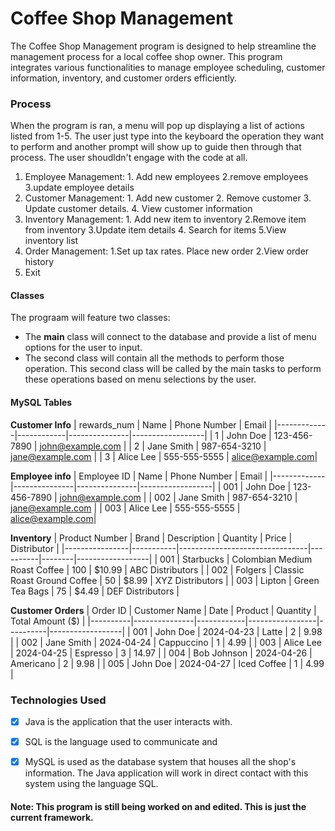 # Coffee Shop Management
The Coffee Shop Management program is designed to help streamline the management process for a local coffee shop owner. This program integrates various functionalities to manage employee scheduling, customer information, inventory, and customer orders efficiently. 

### Process
When the program is ran, a menu will pop up displaying a list of actions listed from 1-5. The user just type into the keyboard the operation they want to perform and another prompt will show up to guide then through that process. The user shoudldn't engage with the code at all. 

1. Employee Management: 1. Add new employees 2.remove employees 3.update employee details 
2. Customer Management: 1. Add new customer 2. Remove customer 3. Update customer details. 4. View customer information
3. Inventory Management: 1. Add new item to inventory 2.Remove item from inventory 3.Update item details 4. Search for items 5.View inventory list                                                                               
4. Order Management: 1.Set up tax rates. Place new order 2.View order history
5. Exit

#### Classes
The prograam will feature two classes:  
-  The **main** class will connect to the database and provide a list of menu options for the user to input. 
-  The second class will contain all the methods to perform those operation. This second class will be called by the main tasks to perform these operations based on menu selections by the user. 

#### MySQL Tables
**Customer Info**
| rewards_num | Name       | Phone Number  | Email            | 
|-------------|------------|---------------|------------------|
| 1           | John Doe   | 123-456-7890  | john@example.com | 
| 2           | Jane Smith | 987-654-3210  | jane@example.com | 
| 3           | Alice Lee  | 555-555-5555  | alice@example.com| 

**Employee info**
| Employee ID | Name          | Phone Number  | Email            |
|-------------|---------------|---------------|------------------|
| 001         | John Doe      | 123-456-7890  | john@example.com |
| 002         | Jane Smith    | 987-654-3210  | jane@example.com |
| 003         | Alice Lee     | 555-555-5555  | alice@example.com|

**Inventory**
| Product Number | Brand     | Description                    | Quantity | Price  | Distributor      |
|----------------|-----------|--------------------------------|----------|--------|------------------|
| 001            | Starbucks | Colombian Medium Roast Coffee | 100      | $10.99 | ABC Distributors |
| 002            | Folgers   | Classic Roast Ground Coffee   | 50       | $8.99  | XYZ Distributors |
| 003            | Lipton    | Green Tea Bags                 | 75       | $4.49  | DEF Distributors |

**Customer Orders**
| Order ID | Customer Name | Date       | Product         | Quantity | Total Amount ($) |
|----------|---------------|------------|-----------------|----------|------------------|
| 001      | John Doe      | 2024-04-23 | Latte           | 2        | 9.98             |
| 002      | Jane Smith    | 2024-04-24 | Cappuccino      | 1        | 4.99             |
| 003      | Alice Lee     | 2024-04-25 | Espresso        | 3        | 14.97            |
| 004      | Bob Johnson   | 2024-04-26 | Americano       | 2        | 9.98             |
| 005      | John Doe      | 2024-04-27 | Iced Coffee     | 1        | 4.99             |


### Technologies Used
- [x] Java is the application that the user interacts with.
- [x] SQL is the language used to communicate and
- [x] MySQL is used as the database system that houses all the shop's information. The Java application will work in direct contact with this system using the language SQL.  


#### Note: This program is still being worked on and edited. This is just the current framework. 
